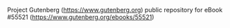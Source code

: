 Project Gutenberg (https://www.gutenberg.org) public repository for
eBook #55521 (https://www.gutenberg.org/ebooks/55521)
